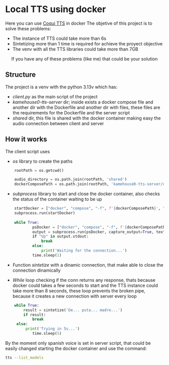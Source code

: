 # **Local TTS using docker**

Here you can use [Coqui TTS](https://github.com/coqui-ai/TTS) in docker
The objetive of this project is to solve these problems:
- The instance of TTS could take more than 6s
- Sintetizing more than 1 time is required for achieve the proyect objective
- The venv with all the TTS libraries could take more than 7GB


<div align = "center">
If you have any of these problems (like me) that could be your solution
</div>

## Structure

The project is a venv with the python 3.13v which has:
- *client.py* as the main script of the project
- *kamehouse0-tts-server* dir; inside exists a docker compose file and another dir with the Dockerfile and another dir with files, these files are the requirements for the Dockerfile and the server script
- *shared* dir, this file is shared with the docker container making easy the audio connection between client and server


## How it works

The client script uses 

- *os* library to create the paths
```python	
	rootPath = os.getcwd()

	audio_directory = os.path.join(rootPath, 'shared')
	dockerComposePath = os.path.join(rootPath, 'kamehouse0-tts-server/docker-compose.yml')	
```

- *subprocess* library to start and close the docker container, also checks the status of the container waiting to be up
```python	
	startDocker = ["docker", "compose", "-f", f'{dockerComposePath}', "up", "-d"]
	subprocess.run(startDocker)	
	
	while True:
    		psDocker = ["docker", "compose", "-f", f'{dockerComposePath}', "ps"]
    		output = subprocess.run(psDocker, capture_output=True, text=True)
    		if "Up" in output.stdout:
        		break
    		else:
        		print('Waiting for the connection...')
    		time.sleep(1)
```

- Function *sintetize* with a dinamic connection, that make able to close the connection dinamically

- *While* loop checking if the conn returns any response, thats because docker could takes a few seconds to start and the TTS instance could take more than 8 seconds, these loop prevents the broken pipe, because it creates a new connection with server every loop
```python	
	while True:
    	result = sintetize('De... puta... madre...')
    	if result:
        	break
   	 else:
   	     print('Trying in 5s...')
    	    time.sleep(5)
```


By the moment only spanish voice is set in server script, that could be easily changed starting the docker container and use the command:
```bash
tts --list_models
```







